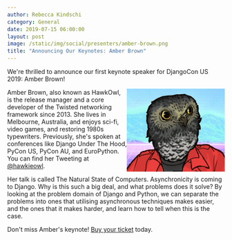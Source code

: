 ```yaml
---
author: Rebecca Kindschi
category: General
date: 2019-07-15 06:00:00
layout: post
image: /static/img/social/presenters/amber-brown.png
title: "Announcing Our Keynotes: Amber Brown"
---
```


We're thrilled to announce our first keynote speaker for DjangoCon US 2019: Amber Brown!

<img src="/static/img/speakers/amber-brown.png" alt="Photo of Amber Brown" style="width:45%; display:block; float:right;" />

Amber Brown, also known as HawkOwl, is the release manager and a core developer of the Twisted networking framework since 2013. She lives in Melbourne, Australia, and enjoys sci-fi, video games, and restoring 1980s typewriters. Previously, she's spoken at conferences like Django Under The Hood, PyCon US, PyCon AU, and EuroPython. You can find her Tweeting at [@hawkieowl](https://twitter.com/hawkieowl). 

Her talk is called The Natural State of Computers. Asynchronicity is coming to Django. Why is this such a big deal, and what problems does it solve? By looking at the problem domain of Django and Python, we can separate the problems into ones that utilising asynchronous techniques makes easier, and the ones that it makes harder, and learn how to tell when this is the case.

Don't miss Amber's keynote! [Buy your ticket]({{site.ticket_link}}) today.
